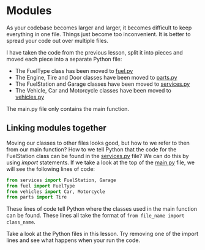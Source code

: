 # Modules

As your codebase becomes larger and larger, it becomes difficult to keep everything in one file.
Things just become too inconvenient. It is better to spread your code out over multiple files.

I have taken the code from the previous lesson, split it into pieces and moved each piece into
a separate Python file:

* The FuelType class has been moved to [fuel.py](fuel.py)
* The Engine, Tire and Door classes have been moved to [parts.py](parts.py)
* The FuelStation and Garage classes have been moved to [services.py](services.py)
* The Vehicle, Car and Motorcycle classes have been moved to [vehicles.py](vehicles.py)

The main.py file only contains the main function.

## Linking modules together

Moving our classes to other files looks good, but how to we refer to then from our main function?
How to we tell Python that the code for the FuelStation class can be found in the [services.py](services.py) file?
We can do this by using *import* statements. If we take a look at the top 
of the [main.py](main.py) file, we will see the following lines of code:

```Python
from services import FuelStation, Garage
from fuel import FuelType
from vehicles import Car, Motorcycle
from parts import Tire
```

These lines of code tell Python where the classes used in the main function can be found. These
lines all take the format of `from file_name import class_name`.

Take a look at the Python files in this lesson. Try removing one of the import lines and see what happens when your run the code. 
